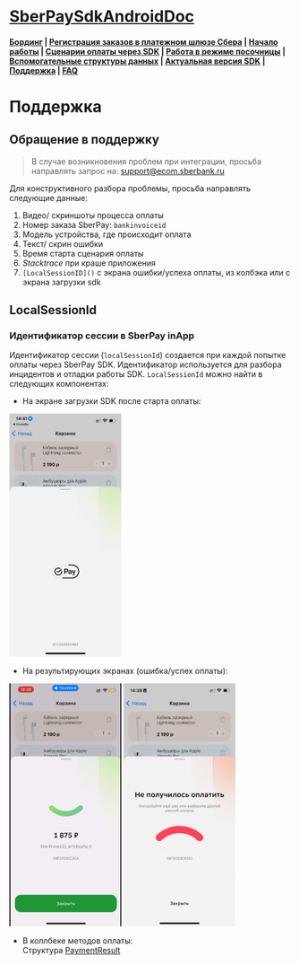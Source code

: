 # [SberPaySdkAndroidDoc](https://sdkpay.github.io/SberPaySdkAndroidDoc/)

#### [Бординг](https://sdkpay.github.io/SberPaySdkAndroidDoc/boarding) | [Регистрация заказов в платежном шлюзе Сбера](https://sdkpay.github.io/SberPaySdkAndroidDoc/order_registration) | [Начало работы](https://sdkpay.github.io/SberPaySdkAndroidDoc/start) | [Сценарии оплаты через SDK](https://sdkpay.github.io/SberPaySdkAndroidDoc/payment_script) | [Работа в режиме посочницы](https://sdkpay.github.io/SberPaySdkAndroidDoc/sandbox_mode) | [Вспомогательные структуры данных](https://sdkpay.github.io/SberPaySdkAndroidDoc/data_structures) | [Актуальная версия SDK](https://sdkpay.github.io/SberPaySdkAndroidDoc/version) | [Поддержка](https://sdkpay.github.io/SberPaySdkAndroidDoc/support) | [FAQ](https://sdkpay.github.io/SberPaySdkAndroidDoc/faq)

# Поддержка

## Обращение в поддержку

> В случае возникновения проблем при интеграции, просьба направлять запрос на: support@ecom.sberbank.ru

Для конструктивного разбора проблемы, просьба направлять следующие данные:
1. Видео/ скриншоты процесса оплаты
2. Номер заказа SberPay: `bankinvoiceid`
3. Модель устройства, где происходит оплата
4. Текст/ скрин ошибки
5. Время старта сценария оплаты
6. *Stacktrace* при краше приложения
7. `[LocalSessionID]()` с экрана ошибки/успеха оплаты, из колбэка или с экрана загрузки sdk

## LocalSessionId

### Идентификатор сессии в SberPay inApp

Идентификатор сессии (`localSessionId`) создается при каждой попытке оплаты через SberPay SDK. Идентификатор используется для разбора инцидентов и отладки работы SDK. `LocalSessionId` можно найти в следующих компонентах:
- На экране загрузки SDK после старта оплаты:

<img src="docs/assets/img/load-pay.png" width="200">

- На результирующих экранах (ошибка/успех оплаты):

<img src="docs/assets/img/success-pay.png" width="200"> <img src="docs/assets/img/fail-pay.png" width="200">

- В коллбеке методов оплаты: <br>Структура [PaymentResult](https://sdkpay.github.io/SberPaySdkAndroidDoc/data_structures#paymentresult)
